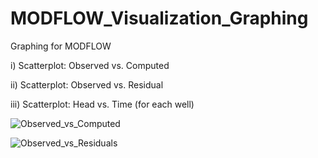 # MODFLOW_Visualization_Graphing
Graphing for MODFLOW 

i) Scatterplot: Observed vs. Computed 

ii) Scatterplot: Observed vs. Residual

iii) Scatterplot: Head vs. Time (for each well)


![Observed_vs_Computed](https://user-images.githubusercontent.com/81190620/123151190-744a4b00-d420-11eb-9183-5f37630f5d97.png)

![Observed_vs_Residuals](https://user-images.githubusercontent.com/81190620/123151197-757b7800-d420-11eb-8fd4-e57e1ae73683.png)
